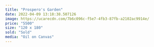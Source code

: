 ```yaml
---
title: "Prospero's Garden"
date: 2022-04-09 13:18:38.507126
image: https://ucarecdn.com/7b6c096c-f5e7-4fb3-87fb-a2102ac9914e/
price: "5500"
size: "120 x 180"
sold: "Sold"
media: "Oil on Canvas"
---
```



